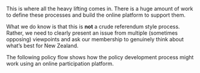 This is where all the heavy lifting comes in. There is a huge amount of work to define these processes and build the online platform to support them.

What we do know is that this is **not** a crude referendum style process. Rather, we need to clearly present an issue from multiple (sometimes opposing) viewpoints and ask our membership to genuinely think about what’s best for New Zealand.  

The following policy flow shows how the policy development process might work using an online participation platform.   

